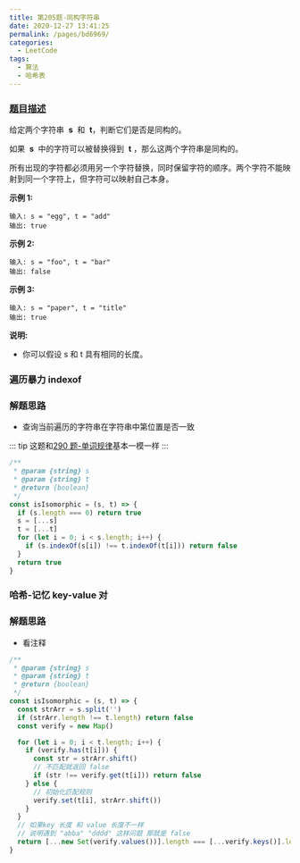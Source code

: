 ```yaml
---
title: 第205题-同构字符串
date: 2020-12-27 13:41:25
permalink: /pages/bd6969/
categories:
  - LeetCode
tags:
  - 算法
  - 哈希表
---
```


### [题目描述](https://leetcode-cn.com/problems/isomorphic-strings/solution/)

给定两个字符串  **s**  和  **t**，判断它们是否是同构的。

如果  **s**  中的字符可以被替换得到  **t** ，那么这两个字符串是同构的。

所有出现的字符都必须用另一个字符替换，同时保留字符的顺序。两个字符不能映射到同一个字符上，但字符可以映射自己本身。

**示例 1:**

```
输入: s = "egg", t = "add"
输出: true
```

<!-- more -->

**示例 2:**

```
输入: s = "foo", t = "bar"
输出: false
```

**示例 3:**

```
输入: s = "paper", t = "title"
输出: true
```

**说明:**

- 你可以假设 s 和 t 具有相同的长度。

### 遍历暴力 indexof

### 解题思路

- 查询当前遍历的字符串在字符串中第位置是否一致

::: tip
这题和[290 题-单词规律](https://xiaojun996.top/pages/047cc5/)基本一模一样
:::

```JavaScript
/**
 * @param {string} s
 * @param {string} t
 * @return {boolean}
 */
const isIsomorphic = (s, t) => {
  if (s.length === 0) return true
  s = [...s]
  t = [...t]
  for (let i = 0; i < s.length; i++) {
    if (s.indexOf(s[i]) !== t.indexOf(t[i])) return false
  }
  return true
}
```

### 哈希-记忆 key-value 对

### 解题思路

- 看注释

```JavaScript
/**
 * @param {string} s
 * @param {string} t
 * @return {boolean}
 */
const isIsomorphic = (s, t) => {
  const strArr = s.split('')
  if (strArr.length !== t.length) return false
  const verify = new Map()

  for (let i = 0; i < t.length; i++) {
    if (verify.has(t[i])) {
      const str = strArr.shift()
      // 不匹配就返回 false
      if (str !== verify.get(t[i])) return false
    } else {
      // 初始化匹配规则
      verify.set(t[i], strArr.shift())
    }
  }
  // 如果key 长度 和 value 长度不一样
  // 说明遇到 "abba" "dddd" 这样问题 那就是 false
  return [...new Set(verify.values())].length === [...verify.keys()].length
}
```
